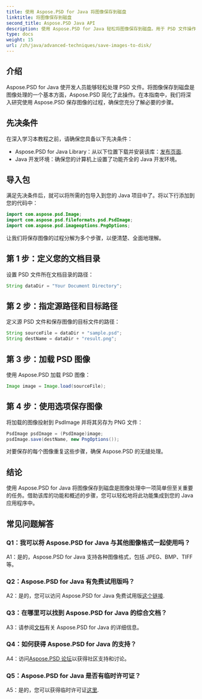 ```yaml
---
title: 使用 Aspose.PSD for Java 将图像保存到磁盘
linktitle: 将图像保存到磁盘
second_title: Aspose.PSD Java API
description: 使用 Aspose.PSD for Java 轻松将图像保存到磁盘。用于 PSD 文件操作的强大 Java 库。
type: docs
weight: 15
url: /zh/java/advanced-techniques/save-images-to-disk/
---
```

## 介绍

Aspose.PSD for Java 使开发人员能够轻松处理 PSD 文件。将图像保存到磁盘是图像处理的一个基本方面，Aspose.PSD 简化了此操作。在本指南中，我们将深入研究使用 Aspose.PSD 保存图像的过程，确保您充分了解必要的步骤。

## 先决条件

在深入学习本教程之前，请确保您具备以下先决条件：

-  Aspose.PSD for Java Library：从以下位置下载并安装该库：[发布页面](https://releases.aspose.com/psd/java/).
- Java 开发环境：确保您的计算机上设置了功能齐全的 Java 开发环境。

## 导入包

满足先决条件后，就可以将所需的包导入到您的 Java 项目中了。将以下行添加到您的代码中：

```java
import com.aspose.psd.Image;
import com.aspose.psd.fileformats.psd.PsdImage;
import com.aspose.psd.imageoptions.PngOptions;
```

让我们将保存图像的过程分解为多个步骤，以便清楚、全面地理解。

## 第 1 步：定义您的文档目录

设置 PSD 文件所在文档目录的路径：

```java
String dataDir = "Your Document Directory";
```

## 第 2 步：指定源路径和目标路径

定义源 PSD 文件和保存图像的目标文件的路径：

```java
String sourceFile = dataDir + "sample.psd";
String destName = dataDir + "result.png";
```

## 第 3 步：加载 PSD 图像

使用 Aspose.PSD 加载 PSD 图像：

```java
Image image = Image.load(sourceFile);
```

## 第 4 步：使用选项保存图像

将加载的图像投射到 PsdImage 并将其另存为 PNG 文件：

```java
PsdImage psdImage = (PsdImage)image;
psdImage.save(destName, new PngOptions());
```

对要保存的每个图像重复这些步骤，确保 Aspose.PSD 的无缝处理。

## 结论

使用 Aspose.PSD for Java 将图像保存到磁盘是图像处理中一项简单但至关重要的任务。借助该库的功能和概述的步骤，您可以轻松地将此功能集成到您的 Java 应用程序中。

## 常见问题解答

### Q1：我可以将 Aspose.PSD for Java 与其他图像格式一起使用吗？

A1：是的，Aspose.PSD for Java 支持各种图像格式，包括 JPEG、BMP、TIFF 等。

### Q2：Aspose.PSD for Java 有免费试用版吗？

 A2：是的，您可以访问 Aspose.PSD for Java 免费试用版[这个链接](https://releases.aspose.com/).

### Q3：在哪里可以找到 Aspose.PSD for Java 的综合文档？

 A3：请参阅[文档](https://reference.aspose.com/psd/java/)有关 Aspose.PSD for Java 的详细信息。

### Q4：如何获得 Aspose.PSD for Java 的支持？

 A4：访问[Aspose.PSD 论坛](https://forum.aspose.com/c/psd/34)以获得社区支持和讨论。

### Q5：Aspose.PSD for Java 是否有临时许可证？

 A5：是的，您可以获得临时许可证[这里](https://purchase.aspose.com/temporary-license/).